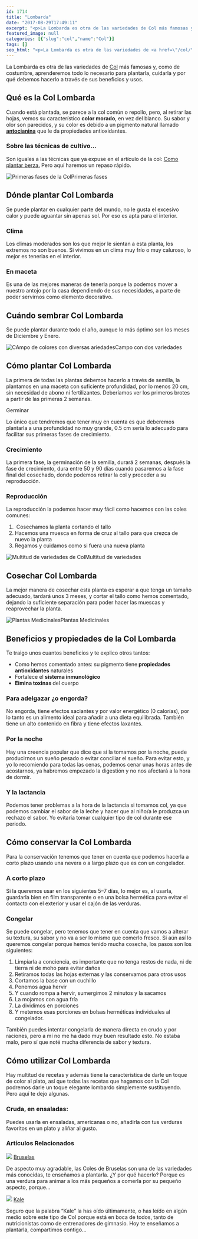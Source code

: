 ```yaml
---
id: 1714
title: "Lombarda"
date: "2017-08-29T17:49:11"
excerpt: "<p>La Lombarda es otra de las variedades de Col más famosas y, como de costumbre, aprenderemos todo lo necesario para plantarla, cuidarla y por qué debemos hacerlo a través de sus beneficios y usos. Qué es la Col Lombarda Cuando está plantada, se parece a la col común o repollo, pero, al retirar las hojas, vemos&hellip; <a class=\"more-link\" href=\"https://plantasyflores.online/col/lombarda/\">Seguir leyendo <span class=\"screen-reader-text\">Lombarda</span> <span class=\"meta-nav\" aria-hidden=\"true\">&rarr;</span></a></p>\n"
featured_image: null
categories: [{"slug":"col","name":"Col"}]
tags: []
seo_html: "<p>La Lombarda es otra de las variedades de <a href=\"/col/\">Col</a> más famosas y, como de costumbre, aprenderemos todo lo necesario para plantarla, cuidarla y por qué debemos hacerlo a través de sus beneficios y usos.</p> <h2>Qué es la Col Lombarda</h2> <p>Cuando está plantada, se parece a la col común o repollo, pero, al retirar las hojas, vemos su característico <strong>color morado</strong>, en vez del blanco. Su sabor y olor son parecidos, y su color es debido a un pigmento natural llamado <a href=\"https://es.wikipedia.org/wiki/Antocianina\" target=\"_blank\" rel=\"noopener noreferrer\"><strong>antocianina</strong></a> que le da propiedades antioxidantes.</p> <h3>Sobre las técnicas de cultivo…</h3> <p>Son iguales a las técnicas que ya expuse en el artículo de la col: <a href=\"/col/#Como_sembrar_la_Col\">Como plantar berza.</a> Pero aquí haremos un repaso rápido.</p> <img src=\"http://plantasyflores.online/wp-content/uploads/2017/08/col-747603_1920-325x218.jpg\" alt=\"Primeras fases de la Col\" />Primeras fases <h2>Dónde plantar Col Lombarda</h2> <p>Se puede plantar en cualquier parte del mundo, no le gusta el excesivo calor y puede aguantar sin apenas sol. Por eso es apta para el interior.</p> <h3>Clima</h3> <p>Los climas moderados son los que mejor le sientan a esta planta, los extremos no son buenos. Si vivimos en un clima muy frío o muy caluroso, lo mejor es tenerlas en el interior.</p> <h3>En maceta</h3> <p>Es una de las mejores maneras de tenerla porque la podemos mover a nuestro antojo por la casa dependiendo de sus necesidades, a parte de poder servirnos como elemento decorativo.</p> <h2>Cuándo sembrar Col Lombarda</h2> <p>Se puede plantar durante todo el año, aunque lo más óptimo son los meses de Diciembre y Enero.</p> <img src=\"http://plantasyflores.online/wp-content/uploads/2017/08/cabbage-1114115_1920-325x244.jpg\" alt=\"CAmpo de colores con diversas ariedades\" />Campo con dos variedades <h2>Cómo plantar Col Lombarda</h2> <p>La primera de todas las plantas debemos hacerlo a través de semilla, la plantamos en una maceta con suficiente profundidad, por lo menos 20 cm, sin necesidad de abono ni fertilizantes. Deberíamos ver los primeros brotes a partir de las primeras 2 semanas.</p> <p>Germinar</p> <p>Lo único que tendremos que tener muy en cuenta es que deberemos plantarla a una profundidad no muy grande, 0.5 cm sería lo adecuado para facilitar sus primeras fases de crecimiento.</p> <h3>Crecimiento</h3> <p>La primera fase, la germinación de la semilla, durará 2 semanas, después la fase de crecimiento, dura entre 50 y 90 días cuando pasaremos a la fase final del cosechado, donde podemos retirar la col y proceder a su reproducción.</p> <h3>Reproducción</h3> <p>La reproducción la podemos hacer muy fácil como hacemos con las coles comunes:</p> <ol> <li> Cosechamos la planta cortando el tallo</li> <li>Hacemos una muesca en forma de cruz al tallo para que crezca de nuevo la planta</li> <li>Regamos y cuidamos como si fuera una nueva planta</li> </ol> <img src=\"http://plantasyflores.online/wp-content/uploads/2017/08/savoy-2552303_1920-325x252.jpg\" alt=\"Multitud de variedades de Col\" />Multitud de variedades <h2>Cosechar Col Lombarda</h2> <p>La mejor manera de cosechar esta planta es esperar a que tenga un tamaño adecuado, tardará unos 3 meses, y cortar el tallo como hemos comentado, dejando la suficiente separación para poder hacer las muescas y reaprovechar la planta.</p> <img src=\"http://plantasyflores.online/wp-content/uploads/2017/07/herbal-tea-1410565-325x202.jpg\" alt=\"Plantas Medicinales\" />Plantas Medicinales <h2>Beneficios y propiedades de la Col Lombarda</h2> <p>Te traigo unos cuantos beneficios y te explico otros tantos:</p> <ul> <li>Como hemos comentado antes: su pigmento tiene<strong> propiedades antioxidantes</strong> naturales</li> <li>Fortalece el <strong>sistema inmunológico</strong></li> <li><strong>Eimina toxinas </strong>del cuerpo</li> </ul> <h3>Para adelgazar ¿o engorda?</h3> <p>No engorda, tiene efectos saciantes y por valor energético (0 calorías), por lo tanto es un alimento ideal para añadir a una dieta equilibrada. También tiene un alto contenido en fibra y tiene efectos laxantes.</p> <h3>Por la noche</h3> <p>Hay una creencia popular que dice que si la tomamos por la noche, puede producirnos un sueño pesado o evitar conciliar el sueño. Para evitar esto, y yo lo recomiendo para todas las cenas, podemos cenar unas horas antes de acostarnos, ya habremos empezado la digestión y no nos afectará a la hora de dormir.</p> <h3>Y la lactancia</h3> <p>Podemos tener problemas a la hora de la lactancia si tomamos col, ya que podemos cambiar el sabor de la leche y hacer que al niño/a le produzca un rechazo el sabor. Yo evitaría tomar cualquier tipo de col durante ese periodo.</p> <h2>Cómo conservar la Col Lombarda</h2> <p>Para la conservación tenemos que tener en cuenta que podemos hacerla a corto plazo usando una nevera o a largo plazo que es con un congelador.</p> <h3>A corto plazo</h3> <p>Si la queremos usar en los siguientes 5–7 días, lo mejor es, al usarla, guardarla bien en film transparente o en una bolsa hermética para evitar el contacto con el exterior y usar el cajón de las verduras.</p> <h3>Congelar</h3> <p>Se puede congelar, pero tenemos que tener en cuenta que vamos a alterar su textura, su sabor y no va a ser lo mismo que comerlo fresco. Si aún así lo queremos congelar porque hemos tenido mucha cosecha, los pasos son los siguientes:</p> <ol> <li>Limpiarla a conciencia, es importante que no tenga restos de nada, ni de tierra ni de moho para evitar daños</li> <li>Retiramos todas las hojas externas y las conservamos para otros usos</li> <li>Cortamos la base con un cuchillo</li> <li>Ponemos agua hervir</li> <li>Y cuando rompa a hervir, sumergimos 2 minutos y la sacamos</li> <li>La mojamos con agua fría</li> <li>La dividimos en porciones</li> <li>Y metemos esas porciones en bolsas herméticas individuales al congelador.</li> </ol> <p>También puedes intentar congelarla de manera directa en crudo y por raciones, pero a mí no me ha dado muy buen resultado esto. No estaba malo, pero sí que noté mucha diferencia de sabor y textura.</p> <h2>Cómo utilizar Col Lombarda</h2> <p>Hay multitud de recetas y además tiene la característica de darle un toque de color al plato, así que todas las recetas que hagamos con la Col podremos darle un toque elegante lombardo simplemente sustituyendo. Pero aquí te dejo algunas.</p> <h3>Cruda, en ensaladas:</h3> <p>Puedes usarla en ensaladas, americanas o no, añadirla con tus verduras favoritos en un plato y aliñar al gusto.</p> <h3> Artículos Relacionados </h3> <img src=\"https://plantasyflores.online/wp-content/uploads/2017/08/brussels-sprouts-318200_1920.jpg\" /> <a href=\"/col/bruselas/\"> Bruselas </a> <p>De aspecto muy agradable, las Coles de Bruselas son una de las variedades más conocidas, te enseñamos a plantarla. ¿Y por qué hacerlo? Porque es una verdura para animar a los más pequeños a comerla por su pequeño aspecto, porque...</p> <img src=\"https://plantasyflores.online/wp-content/uploads/2017/08/kale-1713221_1920.jpg\" /> <a href=\"/col/kale/\"> Kale </a> <p>Seguro que la palabra “Kale” la has oído últimamente, o has leído en algún medio sobre este tipo de Col porque está en boca de todos, tanto de nutricionistas como de entrenadores de gimnasio. Hoy te enseñamos a plantarla, compartimos contigo...</p>"
---
```


<p>La Lombarda es otra de las variedades de <a href="/col/">Col</a> más famosas y, como de costumbre, aprenderemos todo lo necesario para plantarla, cuidarla y por qué debemos hacerlo a través de sus beneficios y usos.</p> <h2>Qué es la Col Lombarda</h2> <p>Cuando está plantada, se parece a la col común o repollo, pero, al retirar las hojas, vemos su característico <strong>color morado</strong>, en vez del blanco. Su sabor y olor son parecidos, y su color es debido a un pigmento natural llamado <a href="https://es.wikipedia.org/wiki/Antocianina" target="_blank" rel="noopener noreferrer"><strong>antocianina</strong></a> que le da propiedades antioxidantes.</p> <h3>Sobre las técnicas de cultivo…</h3> <p>Son iguales a las técnicas que ya expuse en el artículo de la col: <a href="/col/#Como_sembrar_la_Col">Como plantar berza.</a> Pero aquí haremos un repaso rápido.</p> <img src="http://plantasyflores.online/wp-content/uploads/2017/08/col-747603_1920-325x218.jpg" alt="Primeras fases de la Col" />Primeras fases <h2>Dónde plantar Col Lombarda</h2> <p>Se puede plantar en cualquier parte del mundo, no le gusta el excesivo calor y puede aguantar sin apenas sol. Por eso es apta para el interior.</p> <h3>Clima</h3> <p>Los climas moderados son los que mejor le sientan a esta planta, los extremos no son buenos. Si vivimos en un clima muy frío o muy caluroso, lo mejor es tenerlas en el interior.</p> <h3>En maceta</h3> <p>Es una de las mejores maneras de tenerla porque la podemos mover a nuestro antojo por la casa dependiendo de sus necesidades, a parte de poder servirnos como elemento decorativo.</p> <h2>Cuándo sembrar Col Lombarda</h2> <p>Se puede plantar durante todo el año, aunque lo más óptimo son los meses de Diciembre y Enero.</p> <img src="http://plantasyflores.online/wp-content/uploads/2017/08/cabbage-1114115_1920-325x244.jpg" alt="CAmpo de colores con diversas ariedades" />Campo con dos variedades <h2>Cómo plantar Col Lombarda</h2> <p>La primera de todas las plantas debemos hacerlo a través de semilla, la plantamos en una maceta con suficiente profundidad, por lo menos 20 cm, sin necesidad de abono ni fertilizantes. Deberíamos ver los primeros brotes a partir de las primeras 2 semanas.</p> <p>Germinar</p> <p>Lo único que tendremos que tener muy en cuenta es que deberemos plantarla a una profundidad no muy grande, 0.5 cm sería lo adecuado para facilitar sus primeras fases de crecimiento.</p> <h3>Crecimiento</h3> <p>La primera fase, la germinación de la semilla, durará 2 semanas, después la fase de crecimiento, dura entre 50 y 90 días cuando pasaremos a la fase final del cosechado, donde podemos retirar la col y proceder a su reproducción.</p> <h3>Reproducción</h3> <p>La reproducción la podemos hacer muy fácil como hacemos con las coles comunes:</p> <ol> <li> Cosechamos la planta cortando el tallo</li> <li>Hacemos una muesca en forma de cruz al tallo para que crezca de nuevo la planta</li> <li>Regamos y cuidamos como si fuera una nueva planta</li> </ol> <img src="http://plantasyflores.online/wp-content/uploads/2017/08/savoy-2552303_1920-325x252.jpg" alt="Multitud de variedades de Col" />Multitud de variedades <h2>Cosechar Col Lombarda</h2> <p>La mejor manera de cosechar esta planta es esperar a que tenga un tamaño adecuado, tardará unos 3 meses, y cortar el tallo como hemos comentado, dejando la suficiente separación para poder hacer las muescas y reaprovechar la planta.</p> <img src="http://plantasyflores.online/wp-content/uploads/2017/07/herbal-tea-1410565-325x202.jpg" alt="Plantas Medicinales" />Plantas Medicinales <h2>Beneficios y propiedades de la Col Lombarda</h2> <p>Te traigo unos cuantos beneficios y te explico otros tantos:</p> <ul> <li>Como hemos comentado antes: su pigmento tiene<strong> propiedades antioxidantes</strong> naturales</li> <li>Fortalece el <strong>sistema inmunológico</strong></li> <li><strong>Eimina toxinas </strong>del cuerpo</li> </ul> <h3>Para adelgazar ¿o engorda?</h3> <p>No engorda, tiene efectos saciantes y por valor energético (0 calorías), por lo tanto es un alimento ideal para añadir a una dieta equilibrada. También tiene un alto contenido en fibra y tiene efectos laxantes.</p> <h3>Por la noche</h3> <p>Hay una creencia popular que dice que si la tomamos por la noche, puede producirnos un sueño pesado o evitar conciliar el sueño. Para evitar esto, y yo lo recomiendo para todas las cenas, podemos cenar unas horas antes de acostarnos, ya habremos empezado la digestión y no nos afectará a la hora de dormir.</p> <h3>Y la lactancia</h3> <p>Podemos tener problemas a la hora de la lactancia si tomamos col, ya que podemos cambiar el sabor de la leche y hacer que al niño/a le produzca un rechazo el sabor. Yo evitaría tomar cualquier tipo de col durante ese periodo.</p> <h2>Cómo conservar la Col Lombarda</h2> <p>Para la conservación tenemos que tener en cuenta que podemos hacerla a corto plazo usando una nevera o a largo plazo que es con un congelador.</p> <h3>A corto plazo</h3> <p>Si la queremos usar en los siguientes 5–7 días, lo mejor es, al usarla, guardarla bien en film transparente o en una bolsa hermética para evitar el contacto con el exterior y usar el cajón de las verduras.</p> <h3>Congelar</h3> <p>Se puede congelar, pero tenemos que tener en cuenta que vamos a alterar su textura, su sabor y no va a ser lo mismo que comerlo fresco. Si aún así lo queremos congelar porque hemos tenido mucha cosecha, los pasos son los siguientes:</p> <ol> <li>Limpiarla a conciencia, es importante que no tenga restos de nada, ni de tierra ni de moho para evitar daños</li> <li>Retiramos todas las hojas externas y las conservamos para otros usos</li> <li>Cortamos la base con un cuchillo</li> <li>Ponemos agua hervir</li> <li>Y cuando rompa a hervir, sumergimos 2 minutos y la sacamos</li> <li>La mojamos con agua fría</li> <li>La dividimos en porciones</li> <li>Y metemos esas porciones en bolsas herméticas individuales al congelador.</li> </ol> <p>También puedes intentar congelarla de manera directa en crudo y por raciones, pero a mí no me ha dado muy buen resultado esto. No estaba malo, pero sí que noté mucha diferencia de sabor y textura.</p> <h2>Cómo utilizar Col Lombarda</h2> <p>Hay multitud de recetas y además tiene la característica de darle un toque de color al plato, así que todas las recetas que hagamos con la Col podremos darle un toque elegante lombardo simplemente sustituyendo. Pero aquí te dejo algunas.</p> <h3>Cruda, en ensaladas:</h3> <p>Puedes usarla en ensaladas, americanas o no, añadirla con tus verduras favoritos en un plato y aliñar al gusto.</p> <h3> Artículos Relacionados </h3> <img src="https://plantasyflores.online/wp-content/uploads/2017/08/brussels-sprouts-318200_1920.jpg" /> <a href="/col/bruselas/"> Bruselas </a> <p>De aspecto muy agradable, las Coles de Bruselas son una de las variedades más conocidas, te enseñamos a plantarla. ¿Y por qué hacerlo? Porque es una verdura para animar a los más pequeños a comerla por su pequeño aspecto, porque...</p> <img src="https://plantasyflores.online/wp-content/uploads/2017/08/kale-1713221_1920.jpg" /> <a href="/col/kale/"> Kale </a> <p>Seguro que la palabra “Kale” la has oído últimamente, o has leído en algún medio sobre este tipo de Col porque está en boca de todos, tanto de nutricionistas como de entrenadores de gimnasio. Hoy te enseñamos a plantarla, compartimos contigo...</p>
